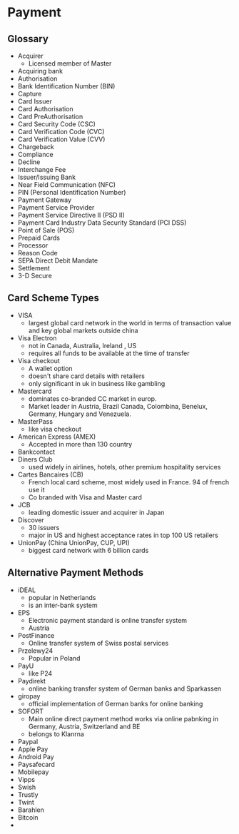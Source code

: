 # Payment

## Glossary

* Acquirer
    * Licensed member of Master
* Acquiring bank
* Authorisation
* Bank Identification Number (BIN)
* Capture
* Card Issuer
* Card Authorisation
* Card PreAuthorisation
* Card Security Code (CSC)
* Card Verification Code (CVC)
* Card Verification Value (CVV)
* Chargeback
* Compliance
* Decline
* Interchange Fee
* Issuer/Issuing Bank
* Near Field Communication (NFC)
* PIN (Personal Identification Number)
* Payment Gateway
* Payment Service Provider
* Payment Service Directive II (PSD II)
* Payment Card Industry Data Security Standard (PCI DSS)
* Point of Sale (POS)
* Prepaid Cards
* Processor
* Reason Code
* SEPA Direct Debit Mandate
* Settlement
* 3-D Secure

## Card Scheme Types

* VISA
    * largest global card network in the world in terms of transaction value and key global markets outside china
* Visa Electron
    * not in Canada, Australia, Ireland , US
    * requires all funds to be available at the time of transfer
* Visa checkout
    * A wallet option
    * doesn't share card details with retailers
    * only significant in uk in business like gambling
* Mastercard
    * dominates co-branded CC market in europ.
    * Market leader in Austria, Brazil Canada, Colombina, Benelux, Germany, Hungary and Venezuela.
* MasterPass
    * like visa checkout
* American Express (AMEX)
    * Accepted in more than 130 country
* Bankcontact
* Diners Club
    * used widely in airlines, hotels, other premium hospitality services
* Cartes Bancaires (CB)
    * French local card scheme, most widely used in France. 94 of french use it
    * Co branded with Visa and Master card
* JCB
    * leading domestic issuer and acquirer in Japan
* Discover
    * 30 issuers
    * major in US and highest acceptance rates in top 100 US retailers
* UnionPay (China UnionPay, CUP, UPI)
    * biggest card network with 6 billion cards

## Alternative Payment Methods

* iDEAL
    * popular in Netherlands
    * is an inter-bank system
* EPS
    * Electronic payment standard is online transfer system
    * Austria
* PostFinance
    * Online transfer system of Swiss postal services
* Przelewy24
    * Popular in Poland
* PayU
    * like P24
* Paydirekt
    * online banking transfer system of German banks and Sparkassen
* giropay
    * official implementation of German banks for online banking
* SOFORT
    * Main online direct payment method works via online pabnking in Germany, Austria, Switzerland and BE
    * belongs to Klanrna
* Paypal
* Apple Pay
* Android Pay
* Paysafecard
* Mobilepay
* Vipps
* Swish
* Trustly
* Twint
* Barahlen
* Bitcoin
*
